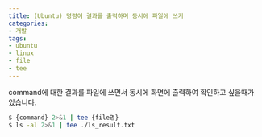 ```yaml
---
title: (Ubuntu) 명령어 결과를 출력하며 동시에 파일에 쓰기
categories:
- 개발
tags:
- ubuntu
- linux
- file
- tee
---
```


command에 대한 결과를 파일에 쓰면서 동시에 화면에 출력하여 확인하고 싶을때가 있습니다.

```bash
$ {command} 2>&1 | tee {file명}
$ ls -al 2>&1 | tee ./ls_result.txt
```